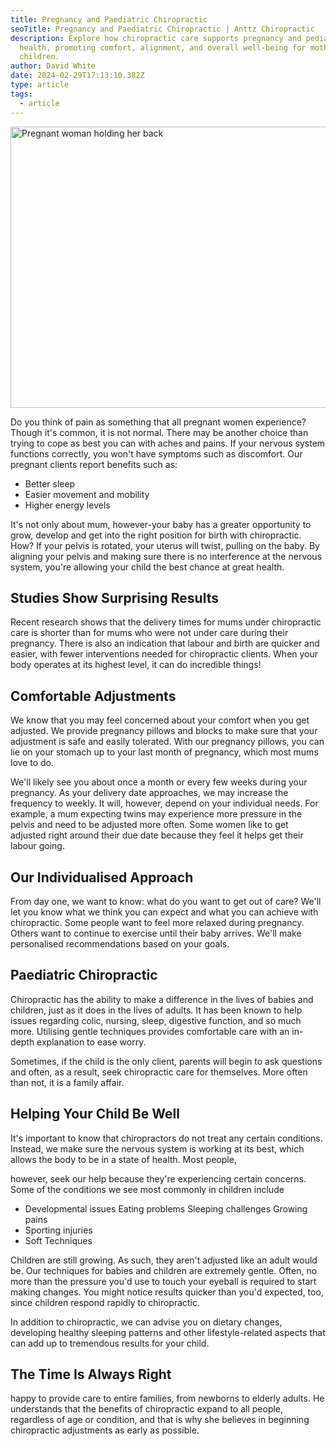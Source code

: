 ```yaml
---
title: Pregnancy and Paediatric Chiropractic
seoTitle: Pregnancy and Paediatric Chiropractic | Anttz Chiropractic
description: Explore how chiropractic care supports pregnancy and pediatric
  health, promoting comfort, alignment, and overall well-being for mothers and
  children.
author: David White
date: 2024-02-29T17:13:10.382Z
type: article
tags:
  - article
---
```

<img src="/_includes/static/img/pregnant.webp" alt="Pregnant woman holding her back" title="Pregnant woman holding her back" class="Right" width="600px" height="450px" loading="lazy"/>

Do you think of pain as something that all pregnant women experience? Though it's common, it is not normal. There may be another choice than trying to cope as best you can with aches and pains. If your nervous system functions correctly, you won't have symptoms such as discomfort. Our pregnant clients report benefits such as:

* Better sleep
* Easier movement and mobility
* Higher energy levels

It's not only about mum, however-your baby has a greater opportunity to grow, develop and get into the right position for birth with chiropractic. How? If your pelvis is rotated, your uterus will twist, pulling on the baby. By aligning your pelvis and making sure there is no interference at the nervous system, you're allowing your child the best chance at great health.

## Studies Show Surprising Results

Recent research shows that the delivery times for mums under chiropractic care is shorter than for mums who were not under care during their pregnancy. There is also an indication that labour and birth are quicker and easier, with fewer interventions needed for chiropractic clients. When your body operates at its highest level, it can do incredible things!

## Comfortable Adjustments

We know that you may feel concerned about your comfort when you get adjusted. We provide pregnancy pillows and blocks to make sure that your adjustment is safe and easily tolerated. With our pregnancy pillows, you can lie on your stomach up to your last month of pregnancy, which most mums love to do.

We'll likely see you about once a month or every few weeks during your pregnancy. As your delivery date approaches, we may increase the frequency to weekly. It will, however, depend on your individual needs. For example, a mum expecting twins may experience more pressure in the pelvis and need to be adjusted more often. Some women like to get adjusted right around their due date because they feel it helps get their labour going.

## Our Individualised Approach

From day one, we want to know: what do you want to get out of care? We'll let you know what we think you can expect and what you can achieve with chiropractic. Some people want to feel more relaxed during pregnancy. Others want to continue to exercise until their baby arrives. We'll make personalised recommendations based on your goals.

## Paediatric Chiropractic

Chiropractic has the ability to make a difference in the lives of babies and children, just as it does in the lives of adults. It has been known to help issues regarding colic, nursing, sleep, digestive function, and so much more. Utilising gentle techniques provides comfortable care with an in-depth explanation to ease worry.

Sometimes, if the child is the only client, parents will begin to ask questions and often, as a result, seek chiropractic care for themselves. More often than not, it is a family affair.

## Helping Your Child Be Well

It's important to know that chiropractors do not treat any certain conditions. Instead, we make sure the nervous system is working at its best, which allows the body to be in a state of health. Most people,

however, seek our help because they're experiencing certain concerns. Some of the conditions we see most commonly in children include

* Developmental issues Eating problems Sleeping challenges Growing pains
* Sporting injuries
* Soft Techniques

Children are still growing. As such, they aren't adjusted like an adult would be. Our techniques for babies and children are extremely gentle. Often, no more than the pressure you'd use to touch your eyeball is required to start making changes. You might notice results quicker than you'd expected, too, since children respond rapidly to chiropractic.

In addition to chiropractic, we can advise you on dietary changes, developing healthy sleeping patterns and other lifestyle-related aspects that can add up to tremendous results for your child.

## The Time Is Always Right

happy to provide care to entire families, from newborns to elderly adults. He understands that the benefits of chiropractic expand to all people, regardless of age or condition, and that is why she believes in beginning chiropractic adjustments as early as possible.
